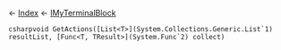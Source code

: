 ← [Index](Api-Index) ← [IMyTerminalBlock](Sandbox.ModAPI.Ingame.IMyTerminalBlock)

```csharpvoid GetActions([List<T>](System.Collections.Generic.List`1) resultList, [Func<T, TResult>](System.Func`2) collect)```
